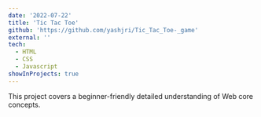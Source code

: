 ```yaml
---
date: '2022-07-22'
title: 'Tic Tac Toe'
github: 'https://github.com/yashjri/Tic_Tac_Toe-_game'
external: ''
tech:
  - HTML
  - CSS
  - Javascript
showInProjects: true
---
```


This project covers a beginner-friendly detailed understanding of Web core concepts.
